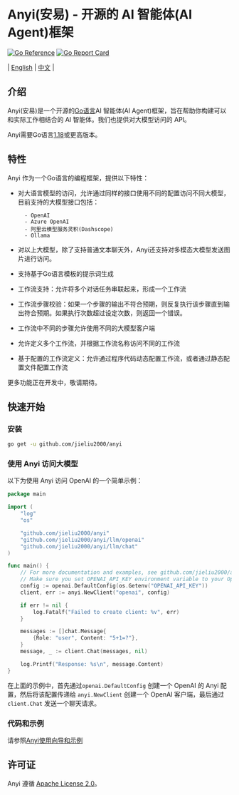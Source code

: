 # Anyi(安易) - 开源的 AI 智能体(AI Agent)框架

[![Go Reference](https://pkg.go.dev/badge/github.com/jieliu2000/anyi.svg)](https://pkg.go.dev/github.com/jieliu2000/anyi)
[![Go Report Card](https://goreportcard.com/badge/github.com/jieliu2000/anyi)](https://goreportcard.com/report/github.com/jieliu2000/anyi)

| [English](README.md) | [中文](README-zh.md) |

## 介绍

Anyi(安易)是一个开源的[Go语言](https://go.dev/)AI 智能体(AI Agent)框架，旨在帮助你构建可以和实际工作相结合的 AI 智能体。我们也提供对大模型访问的 API。

Anyi需要Go语言[1.18](https://go.dev/doc/devel/release#go1.18)或更高版本。

## 特性

Anyi 作为一个Go语言的编程框架，提供以下特性：

- 对大语言模型的访问，允许通过同样的接口使用不同的配置访问不同大模型，目前支持的大模型接口包括：

		- OpenAI
		- Azure OpenAI
		- 阿里云模型服务灵积(Dashscope)
		- Ollama
		
- 对以上大模型，除了支持普通文本聊天外，Anyi还支持对多模态大模型发送图片进行访问。
- 支持基于Go语言模板的提示词生成
- 工作流支持：允许将多个对话任务串联起来，形成一个工作流
- 工作流步骤校验：如果一个步骤的输出不符合预期，则反复执行该步骤直到输出符合预期。如果执行次数超过设定次数，则返回一个错误。
- 工作流中不同的步骤允许使用不同的大模型客户端
- 允许定义多个工作流，并根据工作流名称访问不同的工作流
- 基于配置的工作流定义：允许通过程序代码动态配置工作流，或者通过静态配置文件配置工作流

更多功能正在开发中，敬请期待。

## 快速开始

### 安装

```bash
go get -u github.com/jieliu2000/anyi
```

### 使用 Anyi 访问大模型

以下为使用 Anyi 访问 OpenAI 的一个简单示例：

```go
package main

import (
	"log"
	"os"

	"github.com/jieliu2000/anyi"
	"github.com/jieliu2000/anyi/llm/openai"
	"github.com/jieliu2000/anyi/llm/chat"
)

func main() {
	// For more documentation and examples, see github.com/jieliu2000/anyi/llm package documentation.
	// Make sure you set OPENAI_API_KEY environment variable to your OpenAI API key.
	config := openai.DefaultConfig(os.Getenv("OPENAI_API_KEY"))
	client, err := anyi.NewClient("openai", config)

	if err != nil {
		log.Fatalf("Failed to create client: %v", err)
	}

	messages := []chat.Message{
		{Role: "user", Content: "5+1=?"},
	}
	message, _ := client.Chat(messages, nil)

	log.Printf("Response: %s\n", message.Content)
}

```

在上面的示例中，首先通过`openai.DefaultConfig` 创建一个 OpenAI 的 Anyi 配置，然后将该配置传递给 `anyi.NewClient` 创建一个 OpenAI 客户端，最后通过 `client.Chat` 发送一个聊天请求。

### 代码和示例

请参照[Anyi使用向导和示例](/docs/zh/tutorial.md)

## 许可证
Anyi 遵循 [Apache License 2.0](LICENSE)。